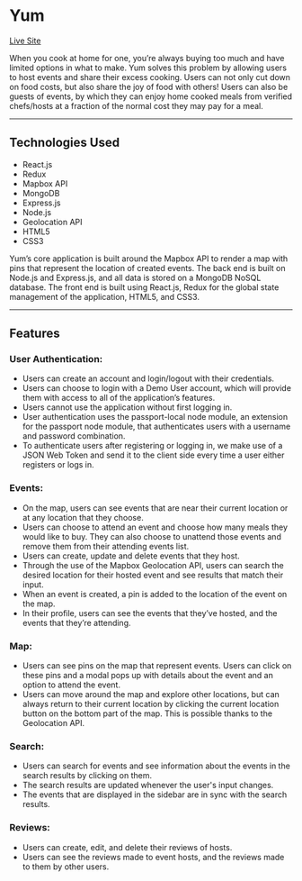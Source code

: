# Yum

[Live Site](https://yum.onrender.com/)

When you cook at home for one, you’re always buying too much and have limited options in what to make. Yum solves this problem by allowing users to host events and share their excess cooking. Users can not only cut down on food costs, but also share the joy of food with others! Users can also be guests of events, by which they can enjoy home cooked meals from verified chefs/hosts at a fraction of the normal cost they may pay for a meal.

---

## Technologies Used

- React.js
- Redux
- Mapbox API
- MongoDB
- Express.js
- Node.js
- Geolocation API
- HTML5
- CSS3

Yum’s core application is built around the Mapbox API to render a map with pins that represent the location of created events. The back end is built on Node.js and Express.js, and all data is stored on a MongoDB NoSQL database. The front end is built using React.js, Redux for the global state management of the application, HTML5, and CSS3.

---

## Features

### User Authentication:

- Users can create an account and login/logout with their credentials.
- Users can choose to login with a Demo User account, which will provide them with access to all of the application’s features.
- Users cannot use the application without first logging in.
- User authentication uses the passport-local node module, an extension for the passport node module, that authenticates users with a username and password combination.
- To authenticate users after registering or logging in, we make use of a JSON Web Token and send it to the client side every time a user either registers or logs in.

### Events:

- On the map, users can see events that are near their current location or at any location that they choose.
- Users can choose to attend an event and choose how many meals they would like to buy. They can also choose to unattend those events and remove them from their attending events list.
- Users can create, update and delete events that they host.
- Through the use of the Mapbox Geolocation API, users can search the desired location for their hosted event and see results that match their input.
- When an event is created, a pin is added to the location of the event on the map.
- In their profile, users can see the events that they’ve hosted, and the events that they’re attending.

### Map:

- Users can see pins on the map that represent events. Users can click on these pins and a modal pops up with details about the event and an option to attend the event.
- Users can move around the map and explore other locations, but can always return to their current location by clicking the current location button on the bottom part of the map. This is possible thanks to the Geolocation API.

### Search:

- Users can search for events and see information about the events in the search results by clicking on them.
- The search results are updated whenever the user's input changes.
- The events that are displayed in the sidebar are in sync with the search results.

### Reviews:

- Users can create, edit, and delete their reviews of hosts.
- Users can see the reviews made to event hosts, and the reviews made to them by other users.
